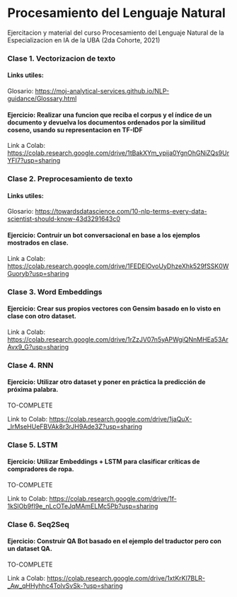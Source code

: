 # Procesamiento del Lenguaje Natural
Ejercitacion y material del curso Procesamiento del Lenguaje Natural de la Especializacion en IA de la UBA (2da Cohorte, 2021) 

### Clase 1. Vectorizacion de texto

#### Links utiles:
Glosario: https://moj-analytical-services.github.io/NLP-guidance/Glossary.html

#### Ejercicio: Realizar una funcion que reciba el corpus y el índice de un documento y devuelva los documentos ordenados por la similitud coseno, usando su representacion en TF-IDF

Link a Colab: https://colab.research.google.com/drive/1tBakXYm_ypija0YgnOhGNiZQs9UrYFI7?usp=sharing

### Clase 2. Preprocesamiento de texto

#### Links utiles:
Glosario: https://towardsdatascience.com/10-nlp-terms-every-data-scientist-should-know-43d3291643c0

#### Ejercicio: Contruir un bot conversacional en base a los ejemplos mostrados en clase.

Link a Colab: https://colab.research.google.com/drive/1FEDElOvoUyDhzeXhk529fSSK0WGuoryb?usp=sharing

### Clase 3. Word Embeddings

#### Ejercicio: Crear sus propios vectores con Gensim basado en lo visto en clase con otro dataset.

Link a Colab: https://colab.research.google.com/drive/1rZzJV07n5yAPWgiQNnMHEa53ArAvx9_G?usp=sharing

### Clase 4. RNN

#### Ejercicio: Utilizar otro dataset y poner en práctica la predicción de próxima palabra.

TO-COMPLETE

Link to Colab: https://colab.research.google.com/drive/1jaQuX-_IrMseHUeFBVAk8r3rJH9Ade3Z?usp=sharing


### Clase 5. LSTM

#### Ejercicio: Utilizar Embeddings + LSTM para clasificar críticas de compradores de ropa.

TO-COMPLETE

Link to Colab: https://colab.research.google.com/drive/1f-1kSlOb9fI9e_nLcOTeJqMAmELMc5Pb?usp=sharing

### Clase 6. Seq2Seq

#### Ejercicio: Construir QA Bot basado en el ejemplo del traductor pero con un dataset QA.

TO-COMPLETE

Link a Colab: https://colab.research.google.com/drive/1xtKrKl7BLR-_Aw_qHHyhhc4TolvSvSk-?usp=sharing
